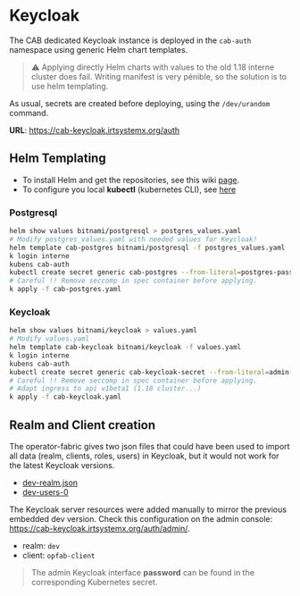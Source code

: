# Keycloak

The CAB dedicated Keycloak instance is deployed in the `cab-auth` namespace using generic Helm chart templates.

> :warning: Applying directly Helm charts with values to the old 1.18 interne cluster does fail. Writing manifest is very pénible, so the solution is to use helm templating.

As usual, secrets are created before deploying, using the `/dev/urandom` command.

**URL**: https://cab-keycloak.irtsystemx.org/auth

## Helm Templating
- To install Helm and get the repositories, see this wiki [page](https://wiki.irt-systemx.fr/drt/ILI/first-aid-dev/work-with-helm).
- To configure you local **kubectl** (kubernetes CLI), see [here](https://wiki.irt-systemx.fr/drt/ILI/first-aid-dev/kubernetes_for_dev)


### Postgresql
```sh
helm show values bitnami/postgresql > postgres_values.yaml
# Modify postgres_values.yaml with needed values for Keycloak!
helm template cab-postgres bitnami/postgresql -f postgres_values.yaml
k login interne
kubens cab-auth
kubectl create secret generic cab-postgres --from-literal=postgres-password=$(tr -dc A-Za-z0-9 </dev/urandom | head -c 32 ; echo '') --from-literal=password=$(tr -dc A-Za-z0-9 </dev/urandom | head -c 32 ; echo '') --from-literal=replication-password=$(tr -dc A-Za-z0-9 </dev/urandom | head -c 32 ; echo '')
# Careful !! Remove seccomp in spec container before applying.
k apply -f cab-postgres.yaml
```

### Keycloak
```sh
helm show values bitnami/keycloak > values.yaml
# Modify values.yaml
helm template cab-keycloak bitnami/keycloak -f values.yaml
k login interne
kubens cab-auth
kubectl create secret generic cab-keycloak-secret --from-literal=admin-password=$(tr -dc A-Za-z0-9 </dev/urandom | head -c 32 ; echo '')
# Careful !! Remove seccomp in spec container before applying.
# Adapt ingress to api v1beta1 (1.18 cluster...)
k apply -f cab-keycloak.yaml
```

## Realm and Client creation
The operator-fabric gives two json files that could have been used to import all data (realm, clients, roles, users) in Keycloak, but it would not work for the latest Keycloak versions.

- [dev-realm.json](of-config/cab-keycloak/export/dev-realm.json)
- [dev-users-0](of-config/cab-keycloak/export/dev-users-0.json)

The Keycloak server resources were added manually to mirror the previous embedded dev version. Check this configuration on the admin console: https://cab-keycloak.irtsystemx.org/auth/admin/.

- realm: `dev`
- client: `opfab-client`

> The admin Keycloak interface **password** can be found in the corresponding Kubernetes secret.
